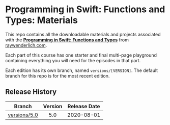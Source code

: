 # Programming in Swift: Functions and Types: Materials

This repo contains all the downloadable materials and projects associated with the **[Programming in Swift: Functions and Types](https://www.raywenderlich.com/5429279-programming-in-swift-functions-and-types)** from [raywenderlich.com](https://www.raywenderlich.com).

Each part of this course has one starter and final multi-page playground containing everything you will need for the episodes in that part.

Each edition has its own branch, named `versions/[VERSION]`. The default branch for this repo is for the most recent edition.

## Release History

| Branch                                                                            | Version | Release Date |
| --------------------------------------------------------------------------------- |:-------:|:------------:|
| [versions/5.0](https://github.com/raywenderlich/video-ps2-materials/tree/versions/5.0) | 5.0     | 2020-08-01   |
